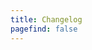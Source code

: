 ```yaml
---
title: Changelog
pagefind: false
---
```


















































































